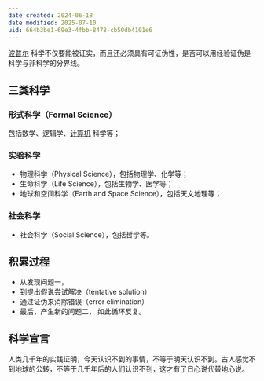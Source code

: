 ```yaml
---
date created: 2024-06-18
date modified: 2025-07-10
uid: 664b3be1-69e3-4fbb-8478-cb50db4101e6
---
```


[波普尔](波普尔.md) 科学不仅要能被证实，而且还必须具有可证伪性，是否可以用经验证伪是科学与非科学的分界线。

<!-- more -->

## 三类科学

### 形式科学（Formal Science）

包括数学、逻辑学、[计算机](计算机.md) 科学等；

### 实验科学

- 物理科学（Physical Science），包括物理学、化学等；
- 生命科学（Life Science），包括生物学、医学等；
- 地球和空间科学（Earth and Space Science），包括天文地理等；

### 社会科学

- 社会科学（Social Science），包括哲学等。

## 积累过程

- 从发现问题一，
- 到提出假说尝试解决（tentative solution）
- 通过证伪来消除错误（error elimination）
- 最后，产生新的问题二，
如此循环反复。

## 科学宣言

人类几千年的实践证明，今天认识不到的事情，不等于明天认识不到。古人感觉不到地球的公转，不等于几千年后的人们认识不到，这才有了日心说代替地心说。
